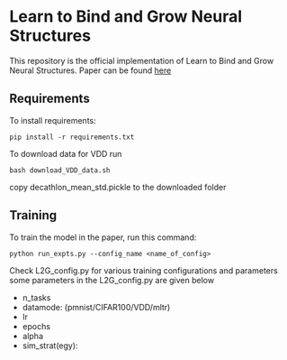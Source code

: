 

# Learn to Bind and Grow Neural Structures

This repository is the official implementation of Learn to Bind and Grow Neural Structures. Paper can be found [here](Nips2020.pdf)


## Requirements

To install requirements:

```setup
pip install -r requirements.txt
```
To download data for VDD run
```
bash download_VDD_data.sh
```
copy decathlon_mean_std.pickle to the downloaded folder

## Training

To train the model in the paper, run this command:

```train
python run_expts.py --config_name <name_of_config>
```
Check L2G_config.py for various training configurations and parameters
some parameters in the L2G_config.py are given below
- n_tasks
- datamode: (pmnist/CIFAR100/VDD/mltr)
- lr
- epochs
- alpha
- sim_strat(egy):



